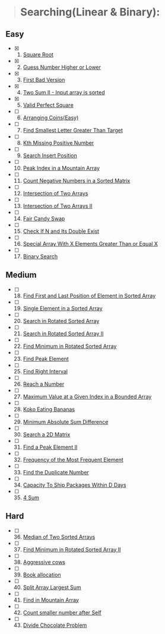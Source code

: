 ># __Searching(Linear & Binary):__

## Easy
* [x] 1. [Square Root](https://leetcode.com/problems/sqrtx/)
* [x] 2. [Guess Number Higher or Lower](https://leetcode.com/problems/guess-number-higher-or-lower/)
* [x] 3. [First Bad Version](https://leetcode.com/problems/first-bad-version/)
* [x] 4. [Two Sum II - Input array is sorted](https://leetcode.com/problems/two-sum-ii-input-array-is-sorted/)
* [x] 5. [Valid Perfect Square](https://leetcode.com/problems/valid-perfect-square/)
* [ ] 6. [Arranging Coins(Easy)](https://leetcode.com/problems/arranging-coins/)
* [ ] 7. [Find Smallest Letter Greater Than Target](https://leetcode.com/problems/find-smallest-letter-greater-than-target/)
* [ ] 8. [Kth Missing Positive Number](https://leetcode.com/problems/kth-missing-positive-number/)
* [ ] 9. [Search Insert Position](https://leetcode.com/problems/search-insert-position/)
* [ ] 10. [Peak Index in a Mountain Array](https://leetcode.com/problems/peak-index-in-a-mountain-array/)
* [ ] 11. [Count Negative Numbers in a Sorted Matrix](https://leetcode.com/problems/count-negative-numbers-in-a-sorted-matrix/)
* [ ] 12. [Intersection of Two Arrays](https://leetcode.com/problems/intersection-of-two-arrays/)
* [ ] 13. [Intersection of Two Arrays II](https://leetcode.com/problems/intersection-of-two-arrays-ii/)
* [ ] 14. [Fair Candy Swap](https://leetcode.com/problems/fair-candy-swap/)
* [ ] 15. [Check If N and Its Double Exist](https://leetcode.com/problems/check-if-n-and-its-double-exist/)
* [ ] 16. [Special Array With X Elements Greater Than or Equal X](https://leetcode.com/problems/special-array-with-x-elements-greater-than-or-equal-x/)
* [ ] 17. [Binary Search](https://leetcode.com/problems/binary-search/)

## Medium
* [ ] 18. [Find First and Last Position of Element in Sorted Array](https://leetcode.com/problems/find-first-and-last-position-of-element-in-sorted-array/)
* [ ] 19. [Single Element in a Sorted Array](https://leetcode.com/problems/single-element-in-a-sorted-array/)
* [ ] 20. [Search in Rotated Sorted Array](https://leetcode.com/problems/search-in-rotated-sorted-array/)
* [ ] 21. [Search in Rotated Sorted Array II](https://leetcode.com/problems/search-in-rotated-sorted-array-ii/)
* [ ] 22. [Find Minimum in Rotated Sorted Array](https://leetcode.com/problems/find-minimum-in-rotated-sorted-array/)
* [ ] 23. [Find Peak Element](https://leetcode.com/problems/find-peak-element/)
* [ ] 25. [Find Right Interval](https://leetcode.com/problems/find-right-interval/)
* [ ] 26. [Reach a Number](https://leetcode.com/problems/reach-a-number/)
* [ ] 27. [Maximum Value at a Given Index in a Bounded Array](https://leetcode.com/problems/maximum-value-at-a-given-index-in-a-bounded-array/)
* [ ] 28. [Koko Eating Bananas](https://leetcode.com/problems/koko-eating-bananas/)
* [ ] 29. [Minimum Absolute Sum Difference](https://leetcode.com/problems/minimum-absolute-sum-difference/)
* [ ] 30. [Search a 2D Matrix](https://leetcode.com/problems/search-a-2d-matrix/)
* [ ] 31. [Find a Peak Element II](https://leetcode.com/problems/find-a-peak-element-ii/)
* [ ] 32. [Frequency of the Most Frequent Element](https://leetcode.com/problems/frequency-of-the-most-frequent-element/)
* [ ] 33. [Find the Duplicate Number](https://leetcode.com/problems/find-the-duplicate-number/)
* [ ] 34. [Capacity To Ship Packages Within D Days](https://leetcode.com/problems/capacity-to-ship-packages-within-d-days/)
* [ ] 35. [4 Sum](https://leetcode.com/problems/4sum/)

## Hard
* [ ] 36. [Median of Two Sorted Arrays](https://leetcode.com/problems/median-of-two-sorted-arrays/)
* [ ] 37. [Find Minimum in Rotated Sorted Array II](https://leetcode.com/problems/find-minimum-in-rotated-sorted-array-ii/)
* [ ] 38. [Aggressive cows](https://www.spoj.com/problems/AGGRCOW/)
* [ ] 39. [Book allocation](https://www.geeksforgeeks.org/allocate-minimum-number-pages/)
* [ ] 40. [Split Array Largest Sum](https://leetcode.com/problems/split-array-largest-sum/)
* [ ] 41. [Find in Mountain Array](https://leetcode.com/problems/find-in-mountain-array/)
* [ ] 42. [Count smaller number after Self](https://leetcode.com/problems/count-of-smaller-numbers-after-self/)
* [ ] 43. [Divide Chocolate Problem](https://curiouschild.github.io/leetcode/2019/06/21/divide-chocolate.html)
